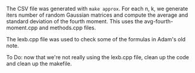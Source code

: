 The CSV file was generated with `make approx`. For each n, k, we generate iters number of random Gaussian matrices and compute the average and standard deviation of the fourth moment.
This uses the avg-fourth-moment.cpp and methods.cpp files.


The lexb.cpp file was used to check some of the formulas in Adam's old note.

To Do: now that we're not really using the lexb.cpp file, clean up the code and clean up the makefile.
